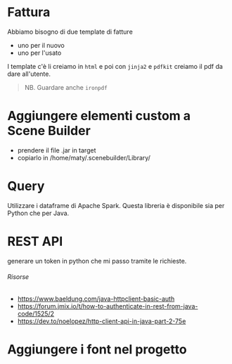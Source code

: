 # Fattura

Abbiamo bisogno di due template di fatture

- uno per il nuovo
- uno per l'usato

I template c'è li creiamo in `html` e poi con `jinja2` e `pdfkit` creiamo il pdf da dare all'utente.

> NB. Guardare anche `ironpdf`

# Aggiungere elementi custom a Scene Builder

- prendere il file .jar in target
- copiarlo in /home/maty/.scenebuilder/Library/

# Query

Utilizzare i dataframe di Apache Spark. Questa libreria è disponibile sia per Python che per Java.

# REST API

generare un token in python che mi passo tramite le richieste.

###### Risorse

- https://www.baeldung.com/java-httpclient-basic-auth
- https://forum.jmix.io/t/how-to-authenticate-in-rest-from-java-code/1525/2
- https://dev.to/noelopez/http-client-api-in-java-part-2-75e

# Aggiungere i font nel progetto